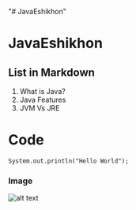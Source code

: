"# JavaEshikhon" 
# JavaEshikhon


## List in Markdown

1. What is Java?
2. Java Features
3. JVM Vs JRE


# Code

`System.out.println("Hello World");`

### Image 

![alt text](https://images.unsplash.com/photo-1588239034647-25783cbfcfc1?ixlib=rb-1.2.1&ixid=MnwxMjA3fDB8MHxwaG90by1wYWdlfHx8fGVufDB8fHx8&auto=format&fit=crop&w=464&q=80)

